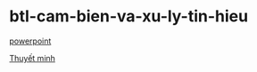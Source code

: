 # btl-cam-bien-va-xu-ly-tin-hieu

[powerpoint](https://drive.google.com/file/d/1aab5r4rbbjKz4FMQdM4gcFqTMXhI3-9A/view?usp=sharing)

[Thuyết minh](https://drive.google.com/file/d/1EdeutktZtQlr45dDjPj5BwQODO3f0Drp/view?usp=sharing)
